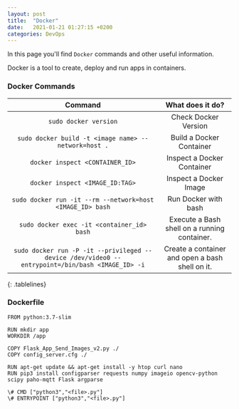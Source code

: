 ```yaml
---
layout: post
title:  "Docker"
date:   2021-01-21 01:27:15 +0200
categories: DevOps
---
```

In this page you'll find `Docker` commands and other useful information.

<style>
.tablelines table, .tablelines td, .tablelines th {
        border: 1px solid black;
        }
</style>

Docker is a tool to create, deploy and run apps in containers. 

### Docker Commands

| **Command**  | **What does it do?** |
|:-------------:|:-------------:|
| `sudo docker version` |  Check Docker Version  |
| `sudo docker build -t <image name> --network=host .` |  Build a Docker Container |   
| `docker inspect <CONTAINER_ID>` |  Inspect a Docker Container | 
| `docker inspect <IMAGE_ID:TAG>` |  Inspect a Docker Image | 
| `sudo docker run -it --rm --network=host <IMAGE_ID> bash`|  Run Docker with bash |
| `sudo docker exec -it <container_id> bash`  |  Execute a Bash shell on a running container.    |
| `sudo docker run -P -it --privileged --device /dev/video0 --entrypoint=/bin/bash <IMAGE_ID> -i` |  Create a container and open a bash shell on it. |
{: .tablelines}

### Dockerfile

```
FROM python:3.7-slim

RUN mkdir app
WORKDIR /app

COPY Flask_App_Send_Images_v2.py ./
COPY config_server.cfg ./

RUN apt-get update && apt-get install -y htop curl nano
RUN pip3 install configparser requests numpy imageio opencv-python scipy paho-mqtt Flask argparse
 
\# CMD ["python3","<file>.py"]
\# ENTRYPOINT ["python3","<file>.py"]
```
